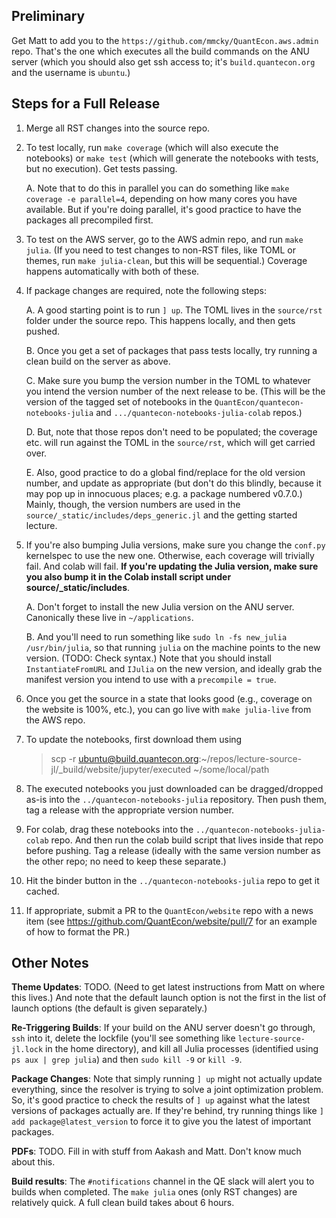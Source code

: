 ## Preliminary 

Get Matt to add you to the `https://github.com/mmcky/QuantEcon.aws.admin` repo. That's the one which executes all the build commands on the ANU server (which you should also get ssh access to; it's `build.quantecon.org` and the username is `ubuntu`.)

## Steps for a Full Release 

1. Merge all RST changes into the source repo. 

2. To test locally, run `make coverage` (which will also execute the notebooks) or `make test` (which will generate the notebooks with tests, but no execution). Get tests passing. 

    A. Note that to do this in parallel you can do something like `make coverage -e parallel=4`, depending on how many cores you have available. But if you're doing parallel, it's good practice to have the packages all precompiled first. 

3. To test on the AWS server, go to the AWS admin repo, and run `make julia`. (If you need to test changes to non-RST files, like TOML or themes, run `make julia-clean`, but this will be sequential.) Coverage happens automatically with both of these. 

4. If package changes are required, note the following steps: 

    A. A good starting point is to run `] up`. The TOML lives in the `source/rst` folder under the source repo. This happens locally, and then gets pushed. 

    B. Once you get a set of packages that pass tests locally, try running a clean build on the server as above. 

    C. Make sure you bump the version number in the TOML to whatever you intend the version number of the next release to be. (This will be the version of the tagged set of notebooks in the `QuantEcon/quantecon-notebooks-julia` and `.../quantecon-notebooks-julia-colab` repos.)

    D. But, note that those repos don't need to be populated; the coverage etc. will run against the TOML in the `source/rst`, which will get carried over. 

    E. Also, good practice to do a global find/replace for the old version number, and update as appropriate (but don't do this blindly, because it may pop up in innocuous places; e.g. a package numbered v0.7.0.) Mainly, though, the version numbers are used in the `source/_static/includes/deps_generic.jl` and the getting started lecture. 

5. If you're also bumping Julia versions, make sure you change the `conf.py` kernelspec to use the new one. Otherwise, each coverage will trivially fail. And colab will fail. **If you're updating the Julia version, make sure you also bump it in the Colab install script under source/_static/includes**. 

    A. Don't forget to install the new Julia version on the ANU server. Canonically these live in `~/applications`. 
    
    B. And you'll need to run something like `sudo ln -fs new_julia /usr/bin/julia`, so that running `julia` on the machine points to the new version. (TODO: Check syntax.) Note that you should install `InstantiateFromURL` and `IJulia` on the new version, and ideally grab the manifest version you intend to use with a `precompile = true`. 

6. Once you get the source in a state that looks good (e.g., coverage on the website is 100%, etc.), you can go live with `make julia-live` from the AWS repo. 

7. To update the notebooks, first download them using

    > scp -r ubuntu@build.quantecon.org:~/repos/lecture-source-jl/_build/website/jupyter/executed ~/some/local/path

8. The executed notebooks you just downloaded can be dragged/dropped as-is into the `../quantecon-notebooks-julia` repository. Then push them, tag a release with the appropriate version number. 

9. For colab, drag these notebooks into the `../quantecon-notebooks-julia-colab` repo. And then run the colab build script that lives inside that repo before pushing. Tag a release (ideally with the same version number as the other repo; no need to keep these separate.)

10. Hit the binder button in the `../quantecon-notebooks-julia` repo to get it cached. 

11. If appropriate, submit a PR to the `QuantEcon/website` repo with a news item (see https://github.com/QuantEcon/website/pull/7 for an example of how to format the PR.)

## Other Notes

**Theme Updates**: TODO. (Need to get latest instructions from Matt on where this lives.) And note that the default launch option is not the first in the list of launch options (the default is given separately.)

**Re-Triggering Builds**: If your build on the ANU server doesn't go through, `ssh` into it, delete the lockfile (you'll see something like `lecture-source-jl.lock` in the home directory), and kill all Julia processes (identified using `ps aux | grep julia`) and then `sudo kill -9` or `kill -9`. 

**Package Changes**: Note that simply running `] up` might not actually update everything, since the resolver is trying to solve a joint optimization problem. So, it's good practice to check the results of `] up` against what the latest versions of packages actually are. If they're behind, try running things like `] add package@latest_version` to force it to give you the latest of important packages. 

**PDFs**: TODO. Fill in with stuff from Aakash and Matt. Don't know much about this. 

**Build results**: The `#notifications` channel in the QE slack will alert you to builds when completed. The `make julia` ones (only RST changes) are relatively quick. A full clean build takes about 6 hours. 
